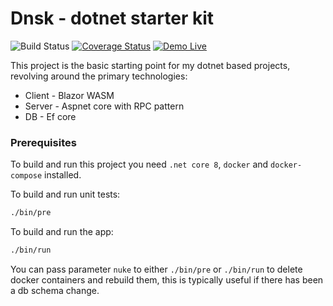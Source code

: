 Dnsk - dotnet starter kit
=========================
![Build Status](https://github.com/0xor1/dnsk/actions/workflows/build.yml/badge.svg)
[![Coverage Status](https://coveralls.io/repos/github/0xor1/dnsk/badge.svg)](https://coveralls.io/github/0xor1/dnsk)
[![Demo Live](https://img.shields.io/badge/demo-live-4ec820)](https://dnsk.dans-demos.com)

This project is the basic starting point for my dotnet based projects, 
revolving around the primary technologies:

* Client - Blazor WASM
* Server - Aspnet core with RPC pattern
* DB - Ef core

### Prerequisites

To build and run this project you need `.net core 8`, `docker` and `docker-compose` installed.

To build and run unit tests:
```bash
./bin/pre
```
To build and run the app:
```bash
./bin/run
```
You can pass parameter `nuke` to either `./bin/pre` or `./bin/run` to delete
docker containers and rebuild them, this is typically useful if there has been a db schema change.